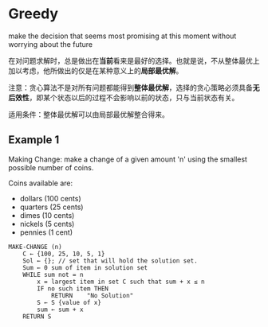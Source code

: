 # Greedy

make the decision that seems most promising at this moment without worrying about the future

在对问题求解时，总是做出在**当前**看来是最好的选择。也就是说，不从整体最优上加以考虑，他所做出的仅是在某种意义上的**局部最优解**。

注意：贪心算法不是对所有问题都能得到**整体最优解**，选择的贪心策略必须具备**无后效性**，即某个状态以后的过程不会影响以前的状态，只与当前状态有关。

适用条件：整体最优解可以由局部最优解整合得来。

## Example 1
Making Change: make a change of a given amount 'n' using the smallest possible number of coins.

Coins available are:
- dollars (100 cents)
- quarters (25 cents)
- dimes (10 cents)
- nickels (5 cents)
- pennies (1 cent)

```
MAKE-CHANGE (n)
	C ← {100, 25, 10, 5, 1}
	Sol ← {}; // set that will hold the solution set.
	Sum ← 0 sum of item in solution set
	WHILE sum not = n
		x = largest item in set C such that sum + x ≤ n
		IF no such item THEN
			RETURN    "No Solution"
		S ← S {value of x}
		sum ← sum + x
	RETURN S
```
